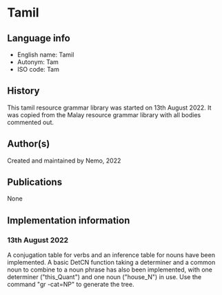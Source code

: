 # Tamil

## Language info

- English name: Tamil
- Autonym: Tam
- ISO code: Tam

## History

This tamil resource grammar library was started on 13th August 2022. It was copied from the Malay resource grammar library with all bodies commented out.

## Author(s)

Created and maintained by Nemo, 2022

## Publications

None

## Implementation information

### 13th August 2022

A conjugation table for verbs and an inference table for nouns have been implemented. A basic DetCN function taking a determiner and a common noun to combine to a noun phrase has also been implemented, with one determiner ("this_Quant") and one noun ("house_N") in use. Use the command "gr -cat=NP" to generate the tree.
